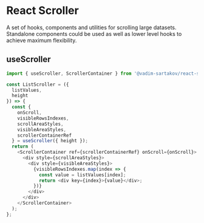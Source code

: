 # React Scroller

A set of hooks, components and utilities for scrolling large datasets. Standalone components could be used as well as lower level hooks to achieve maximum flexibility.

## useScroller
```javascript
import { useScroller, ScrollerContainer } from '@vadim-sartakov/react-scroller';

const ListScroller = ({
  listValues,
  height
}) => {
  const {
    onScroll,
    visibleRowsIndexes,
    scrollAreaStyles,
    visibleAreaStyles,
    scrollerContainerRef
  } = useScroller({ height });
  return (
    <ScrollerContainer ref={scrollerContainerRef} onScroll={onScroll}>
      <div style={scrollAreaStyles}>
        <div style={visibleAreaStyles}>
          {visibleRowsIndexes.map(index => {
            const value = listValues[index];
            return <div key={index}>{value}</div>;
          })}
        </div>
      </div>
    </ScrollerContainer>
  );
};

```